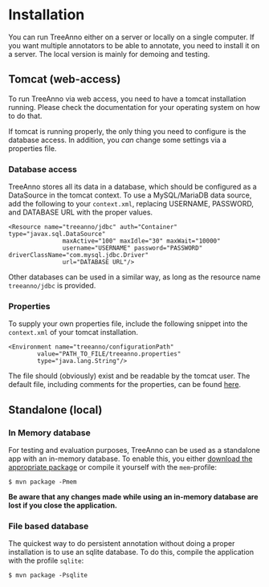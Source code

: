 # Installation

You can run TreeAnno either on a server or locally on a single computer. 
If you want multiple annotators to be able to annotate, you need to
install it on a server. The local version is mainly for demoing and 
testing.

## Tomcat (web-access)

To run TreeAnno via web access, you need to have a tomcat installation 
running. Please check the documentation for your operating system on 
how to do that.

If tomcat is running properly, the only thing you need to configure is 
the database access. In addition, you *can* change some settings via a
properties file.

### Database access

TreeAnno stores all its data in a database, which should be configured 
as a DataSource in the tomcat context. To use a MySQL/MariaDB data 
source, add the following to your `context.xml`, replacing USERNAME, 
PASSWORD, and DATABASE URL with the proper values.

```
<Resource name="treeanno/jdbc" auth="Container" type="javax.sql.DataSource"
               maxActive="100" maxIdle="30" maxWait="10000"
               username="USERNAME" password="PASSWORD" driverClassName="com.mysql.jdbc.Driver"
               url="DATABASE URL"/>
```

Other databases can be used in a similar way, as long as the resource 
name `treeanno/jdbc` is provided. 


### Properties

To supply your own properties file, include the following snippet into 
the `context.xml` of your tomcat installation.

```
<Environment name="treeanno/configurationPath" 
        value="PATH_TO_FILE/treeanno.properties" 
        type="java.lang.String"/>
```

The file should (obviously) exist and be readable by the tomcat user.
The default file, including comments for the properties, can be found
[here](de.unistuttgart.ims.reiter.treeanno.war/src/main/resources/project.properties).

## Standalone (local)



### In Memory database

For testing and evaluation purposes, TreeAnno can be used as a 
standalone app with an in-memory database. To enable this, you either 
[download the appropriate package](https://github.com/nilsreiter/treeanno/releases/latest) or compile it yourself with the `mem`-profile:

```
$ mvn package -Pmem
```

**Be aware that any changes made while using an in-memory database are 
lost if you close the application.**

### File based database

The quickest way to do persistent annotation without doing a proper 
installation is to use an sqlite database. To do this, compile the 
application with the profile `sqlite`:

```
$ mvn package -Psqlite
```

